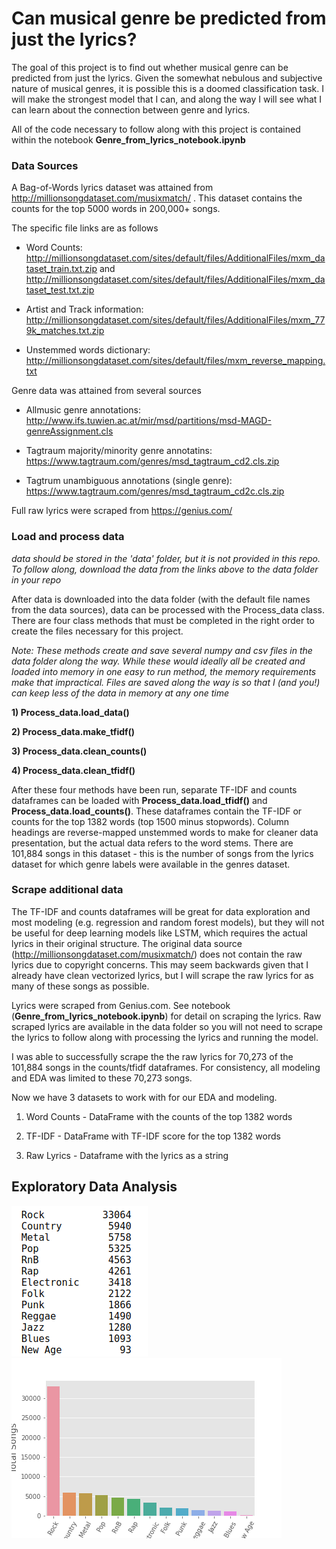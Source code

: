 # Can musical genre be predicted from just the lyrics?

The goal of this project is to find out whether musical genre can be predicted from just the lyrics. Given the somewhat nebulous and subjective nature of musical genres, it is possible this is a doomed classification task. I will make the strongest model that I can, and along the way I will see what I can learn about the connection between genre and lyrics. 

All of the code necessary to follow along with this project is contained within the notebook **Genre_from_lyrics_notebook.ipynb** 

### Data Sources

A Bag-of-Words lyrics dataset was attained from http://millionsongdataset.com/musixmatch/ . This dataset contains the counts for the top 5000 words in 200,000+ songs. 

The specific file links are as follows

* Word Counts:
http://millionsongdataset.com/sites/default/files/AdditionalFiles/mxm_dataset_train.txt.zip
and
http://millionsongdataset.com/sites/default/files/AdditionalFiles/mxm_dataset_test.txt.zip

* Artist and Track information:
http://millionsongdataset.com/sites/default/files/AdditionalFiles/mxm_779k_matches.txt.zip

* Unstemmed words dictionary:
http://millionsongdataset.com/sites/default/files/mxm_reverse_mapping.txt


Genre data was attained from several sources

* Allmusic genre annotations: 
http://www.ifs.tuwien.ac.at/mir/msd/partitions/msd-MAGD-genreAssignment.cls

* Tagtraum majority/minority genre annotatins:
https://www.tagtraum.com/genres/msd_tagtraum_cd2.cls.zip

* Tagtrum unambiguous annotations (single genre):
https://www.tagtraum.com/genres/msd_tagtraum_cd2c.cls.zip


Full raw lyrics were scraped from https://genius.com/ 


### Load and process data

*data should be stored in the 'data' folder, but it is not provided in this repo. To follow along, download the data from the links above to the data folder in your repo*

After data is downloaded into the data folder (with the default file names from the data sources), data can be processed with the Process_data class. There are four class methods that must be completed in the right order to create the files necessary for this project.

*Note: These methods create and save several numpy and csv files in the data folder along the way. While these would ideally all be created and loaded into memory in one easy to run method, the memory requirements make that impractical. Files are saved along the way is so that I (and you!) can keep less of the data in memory at any one time*

**1) Process_data.load_data()**

**2) Process_data.make_tfidf()**

**3) Process_data.clean_counts()**

**4) Process_data.clean_tfidf()**

After these four methods have been run, separate TF-IDF and counts dataframes can be loaded with **Process_data.load_tfidf()** and **Process_data.load_counts()**. These dataframes contain the TF-IDF or counts for the top 1382 words (top 1500 minus stopwords). Column headings are reverse-mapped unstemmed words to make for cleaner data presentation, but the actual data refers to the word stems. There are 101,884 songs in this dataset - this is the number of songs from the lyrics dataset for which genre labels were available in the genres dataset.

### Scrape additional data

The TF-IDF and counts dataframes will be great for data exploration and most modeling (e.g. regression and random forest models), but they will not be useful for deep learning models like LSTM, which requires the actual lyrics in their original structure. The original data source (http://millionsongdataset.com/musixmatch/) does not contain the raw lyrics due to copyright concerns. This may seem backwards given that I already have clean vectorized lyrics, but I will scrape the raw lyrics for as many of these songs as possible.

Lyrics were scraped from Genius.com. See notebook (**Genre_from_lyrics_notebook.ipynb**) for detail on scraping the lyrics. Raw scraped lyrics are available in the data folder so you will not need to scrape the lyrics to follow along with processing the lyrics and running the model. 

I was able to successfully scrape the the raw lyrics for 70,273 of the 101,884 songs in the counts/tfidf dataframes. For consistency, all modeling and EDA was limited to these 70,273 songs.

Now we have 3 datasets to work with for our EDA and modeling. 

1) Word Counts - DataFrame with the counts of the top 1382 words

2) TF-IDF - DataFrame with TF-IDF score for the top 1382 words

3) Raw Lyrics - Dataframe with the lyrics as a string

## Exploratory Data Analysis

![](figs/genre_counts.png)        ![](figs/distribution.png)
